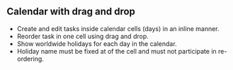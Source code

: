 ## Calendar with drag and drop

- Create and edit tasks inside calendar cells (days) in an inline manner.
- Reorder task in one cell using drag and drop.
- Show worldwide holidays for each day in the calendar.
- Holiday name must be fixed at of the cell and must not participate in
  re-ordering.
